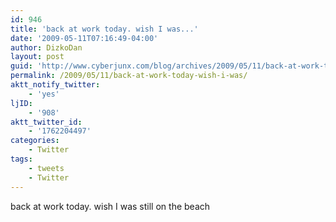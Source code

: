 ```yaml
---
id: 946
title: 'back at work today. wish I was...'
date: '2009-05-11T07:16:49-04:00'
author: DizkoDan
layout: post
guid: 'http://www.cyberjunx.com/blog/archives/2009/05/11/back-at-work-today-wish-i-was/'
permalink: /2009/05/11/back-at-work-today-wish-i-was/
aktt_notify_twitter:
    - 'yes'
ljID:
    - '908'
aktt_twitter_id:
    - '1762204497'
categories:
    - Twitter
tags:
    - tweets
    - Twitter
---
```


back at work today. wish I was still on the beach